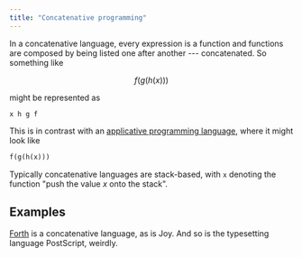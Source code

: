 ```yaml
---
title: "Concatenative programming"
---
```


In a concatenative language, every expression is a function and functions are composed by being listed one after another --- concatenated. So something like

$$
f(g(h(x)))
$$

might be represented as

```forth
x h g f
```

This is in contrast with an [applicative programming language](Programming/Concepts/Applicative%20programming.md), where it might look like

```python
f(g(h(x)))
```

Typically concatenative languages are stack-based, with `x` denoting the function "push the value $x$ onto the stack".

## Examples

[Forth](garden/Programming/Languages/Forth.md) is a concatenative language, as is Joy. And so is the typesetting language PostScript, weirdly.